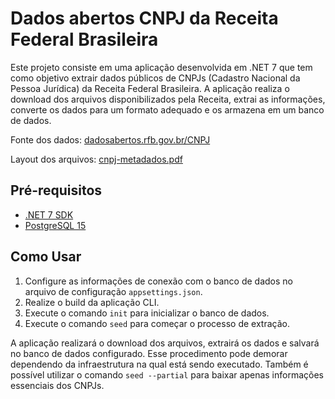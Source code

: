 # Dados abertos CNPJ da Receita Federal Brasileira

Este projeto consiste em uma aplicação desenvolvida em .NET 7 que tem como objetivo extrair dados públicos de CNPJs (Cadastro Nacional da Pessoa Jurídica) da Receita Federal Brasileira. A aplicação realiza o download dos arquivos disponibilizados pela Receita, extrai as informações, converte os dados para um formato adequado e os armazena em um banco de dados.

Fonte dos dados: [dadosabertos.rfb.gov.br/CNPJ](https://dadosabertos.rfb.gov.br/CNPJ/)

Layout dos arquivos: [cnpj-metadados.pdf](https://www.gov.br/receitafederal/dados/cnpj-metadados.pdf)

## Pré-requisitos

- [.NET 7 SDK](https://dotnet.microsoft.com/download/dotnet/7.0)
- [PostgreSQL 15](https://www.postgresql.org/download/)

## Como Usar

1. Configure as informações de conexão com o banco de dados no arquivo de configuração `appsettings.json`.
2. Realize o build da aplicação CLI.
3. Execute o comando `init` para inicializar o banco de dados.
4. Execute o comando `seed` para começar o processo de extração.

A aplicação realizará o download dos arquivos, extrairá os dados e salvará no banco de dados configurado. Esse procedimento pode demorar dependendo da infraestrutura na qual está sendo executado. Também é possível utilizar o comando `seed --partial` para baixar apenas informações essenciais dos CNPJs.
